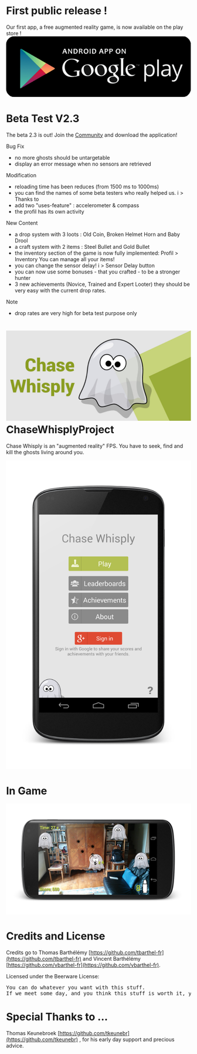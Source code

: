 First public release !
========
Our first app, a free augmented reality game,  is now available on the play store !
[![Download](static/standard-icon-googleplay-app-store.png)](https://play.google.com/store/apps/details?id=fr.tvbarthel.games.chasewhisply) 

Beta Test V2.3
========
The beta 2.3 is out! Join the [Community](https://plus.google.com/communities/104127077976914732043) and download the application! 

Bug Fix
* no more ghosts should be untargetable
* display an error message when no sensors are retrieved

Modification
* reloading time has been reduces (from 1500 ms to 1000ms)
* you can find the names of some beta testers who really helped us. i > Thanks to
* add two "uses-feature" : accelerometer & compass
* the profil has its own activity

New Content
* a drop system with 3 loots : Old Coin, Broken Helmet Horn and Baby Drool
* a craft system with 2 items : Steel Bullet and Gold Bullet
* the inventory section of the game is now fully implemented: Profil > Inventory You can manage all your items!
* you can change the sensor delay! i > Sensor Delay button
* you can now use some bonuses - that you crafted - to be a stronger hunter
* 3 new achievements (Novice, Trained and Expert Looter) they should be very easy with the current drop rates.

Note
* drop rates are very high for beta test purpose only

![Chase Whisply banner](static/banner_chase_whisply.jpg)
ChaseWhisplyProject
========
Chase Whisply is an "augmented reality" FPS. You have to seek, find and kill the ghosts living around you.

![Chase Whisply screenshot](static/screenshot_menu.png)

In Game
========
![Chase Whisply screenshot](static/screenshot_ingame.png)

Credits and License
========
Credits go to Thomas Barthélémy [https://github.com/tbarthel-fr](https://github.com/tbarthel-fr) and Vincent Barthélémy [https://github.com/vbarthel-fr](https://github.com/vbarthel-fr).

Licensed under the Beerware License:

<pre>
You can do whatever you want with this stuff.
If we meet some day, and you think this stuff is worth it, you can buy us a beer (or basically anything else) in return.
</pre>

Special Thanks to ...
========
Thomas Keunebroek [https://github.com/tkeunebr](https://github.com/tkeunebr) , for his early day support and precious advice.
